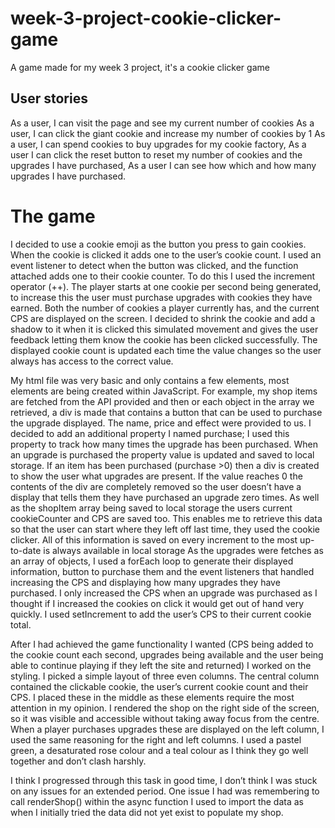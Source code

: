 # week-3-project-cookie-clicker-game

A game made for my week 3 project, it's a cookie clicker game

## User stories

As a user, I can visit the page and see my current number of cookies As a user, I can click the giant cookie and increase my number of cookies by 1 As a user, I can spend cookies to buy upgrades for my cookie factory, As a user I can click the reset button to reset my number of cookies and the upgrades I have purchased, As a user I can see how which and how many upgrades I have purchased.

# The game

I decided to use a cookie emoji as the button you press to gain cookies. When the cookie is clicked it adds one to the user’s cookie count. I used an event listener to detect when the button was clicked, and the function attached adds one to their cookie counter. To do this I used the increment operator (++). The player starts at one cookie per second being generated, to increase this the user must purchase upgrades with cookies they have earned. Both the number of cookies a player currently has, and the current CPS are displayed on the screen. I decided to shrink the cookie and add a shadow to it when it is clicked this simulated movement and gives the user feedback letting them know the cookie has been clicked successfully. The displayed cookie count is updated each time the value changes so the user always has access to the correct value.

My html file was very basic and only contains a few elements, most elements are being created within JavaScript. For example, my shop items are fetched from the API provided and then or each object in the array we retrieved, a div is made that contains a button that can be used to purchase the upgrade displayed. The name, price and effect were provided to us. I decided to add an additional property I named purchase; I used this property to track how many times the upgrade has been purchased. When an upgrade is purchased the property value is updated and saved to local storage. If an item has been purchased (purchase >0) then a div is created to show the user what upgrades are present. If the value reaches 0 the contents of the div are completely removed so the user doesn’t have a display that tells them they have purchased an upgrade zero times.
As well as the shopItem array being saved to local storage the users current cookieCounter and CPS are saved too. This enables me to retrieve this data so that the user can start where they left off last time, they used the cookie clicker. All of this information is saved on every increment to the most up-to-date is always available in local storage
As the upgrades were fetches as an array of objects, I used a forEach loop to generate their displayed information, button to purchase them and the event listeners that handled increasing the CPS and displaying how many upgrades they have purchased. I only increased the CPS when an upgrade was purchased as I thought if I increased the cookies on click it would get out of hand very quickly. I used setIncrement to add the user’s CPS to their current cookie total.

After I had achieved the game functionality I wanted (CPS being added to the cookie count each second, upgrades being available and the user being able to continue playing if they left the site and returned) I worked on the styling. I picked a simple layout of three even columns. The central column contained the clickable cookie, the user’s current cookie count and their CPS. I placed these in the middle as these elements require the most attention in my opinion. I rendered the shop on the right side of the screen, so it was visible and accessible without taking away focus from the centre. When a player purchases upgrades these are displayed on the left column, I used the same reasoning for the right and left columns. I used a pastel green, a desaturated rose colour and a teal colour as I think they go well together and don’t clash harshly.

I think I progressed through this task in good time, I don’t think I was stuck on any issues for an extended period. One issue I had was remembering to call renderShop() within the async function I used to import the data as when I initially tried the data did not yet exist to populate my shop.
